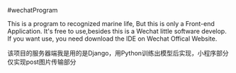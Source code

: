 #wechatProgram 

This is a program to recognized marine life,
But this is only a Front-end Application.
It's free to use,besides this is a Wechat little software develop.
If you want use, you need download the IDE on Wechat Offical Website.

该项目的服务器端我是用的是Django，用Python训练出模型后实现，小程序部分仅实现post图片传输部分
